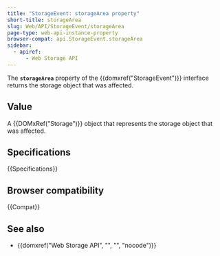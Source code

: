 ```yaml
---
title: "StorageEvent: storageArea property"
short-title: storageArea
slug: Web/API/StorageEvent/storageArea
page-type: web-api-instance-property
browser-compat: api.StorageEvent.storageArea
sidebar:
  - apiref:
      - Web Storage API
---
```


The **`storageArea`** property of the {{domxref("StorageEvent")}} interface returns the storage object that was affected.

## Value

A {{DOMxRef("Storage")}} object that represents the storage object that was affected.

## Specifications

{{Specifications}}

## Browser compatibility

{{Compat}}

## See also

- {{domxref("Web Storage API", "", "", "nocode")}}
